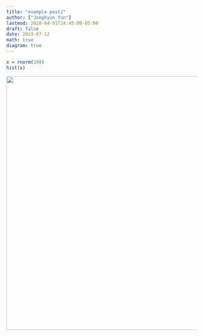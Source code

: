 ```yaml
---
title: "example post2"
author: ["Jonghyun Yun"]
lastmod: 2020-04-01T14:45:09-05:00
draft: false
date: 2019-07-12
math: true
diagram: true
---
```



```r
x = rnorm(100)
hist(x)
```

<img src="/post/example_post2/index_files/figure-html/unnamed-chunk-1-1.png" width="672" />
